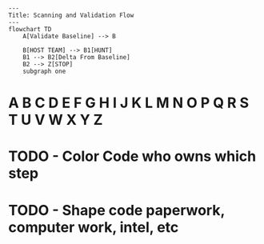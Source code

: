 ```mermaid
---
Title: Scanning and Validation Flow
---
flowchart TD
    A[Validate Baseline] --> B
    
    B[HOST TEAM] --> B1[HUNT]
    B1 --> B2[Delta From Baseline]
    B2 --> Z[STOP]
    subgraph one
```
# A B C D E F G H I J K L M N O P Q R S T U V W X Y Z
# TODO - Color Code who owns which step
# TODO - Shape code paperwork, computer work, intel, etc
